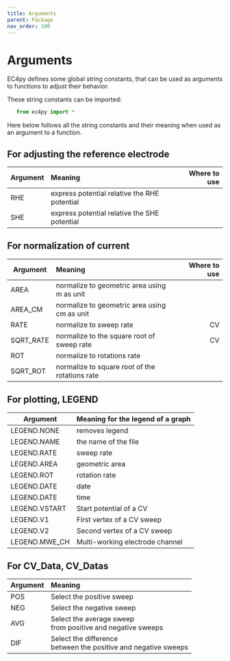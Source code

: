 ```yaml
---
title: Arguments
parent: Package
nav_order: 100
---
```


# Arguments

EC4py defines some global string constants, that can be used as arguments to functions to adjust their behavior.  

These string constants can be imported:

```python
   from ec4py import *
```
Here below follows all the string constants and their meaning when used as an argument to a function.

## For adjusting the reference electrode

| Argument        | Meaning           | Where to use  |
| ------------- |:-------------| -----:|
| RHE | express potential relative the RHE potential| |
| SHE | express potential relative the SHE potential| |


## For normalization of current

| Argument        | Meaning           | Where to use  |
| ------------- |:-------------| -----:|
| AREA | normalize to geometric area using m as unit| |
| AREA_CM | normalize to geometric area using cm as unit| |
| RATE | normalize to sweep rate| CV|
| SQRT_RATE | normalize to the square root of sweep rate| CV|
| ROT | normalize to rotations rate| |
| SQRT_ROT | normalize to square root of the rotations rate||




## For plotting, LEGEND

| Argument        | Meaning for the legend of a graph     |
| ------------- |:-------------|
| LEGEND.NONE  |  removes legend | 
| LEGEND.NAME  | the name of the file|
| LEGEND.RATE  | sweep rate| 
| LEGEND.AREA  | geometric area |
| LEGEND.ROT  |  rotation rate | 
| LEGEND.DATE  |  date |
| LEGEND.DATE  |  time |
| LEGEND.VSTART  |  Start potential of a CV |
| LEGEND.V1  |  First vertex of a CV sweep |
| LEGEND.V2  |  Second vertex of a CV sweep |
| LEGEND.MWE_CH  |  Multi-working electrode channel |


## For CV_Data, CV_Datas

| Argument        | Meaning           |
| ------------- |:-------------|
| POS | Select the positive sweep| 
| NEG | Select the negative sweep| 
| AVG | Select the average sweep<br>from positive and negative sweeps| 
| DIF | Select the difference <br>between the positive and negative sweeps| 


